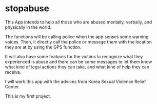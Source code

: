 # stopabuse

This App intends to help all those who are abused mentally, verbally, and physically in the world.

The functions will be calling police when the app senses some warning voices. Then, it directly call the police or message them with the location they are at by using the GPS function.

It will also have some features for the victims to recognize what they experienced is abuse and there can be some messages to let them know what kind of legal actions they can take, and what kind of help they can receive. 

I will work this app with the advices from Korea Sexual Violence Relief Center.

This is my first project. 
